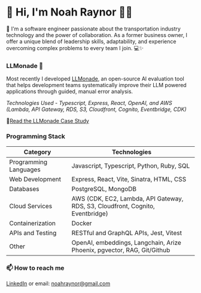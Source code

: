 # 👋 Hi, I'm Noah Raynor 👨‍💻

🚀 I'm a software engineer passionate about the transportation industry technology and the power of collaboration.  As a former business owner, I offer a unique blend of leadership skills, adaptability, and experience overcoming complex problems to every team I join. 💻✨

### LLMonade 🍋 ###

Most recently I developed [LLMonade](https://llmonade.github.io/case-study/), an open-source Al evaluation tool that helps development teams systematically improve their LLM powered applications through guided, manual error analysis.

*Technologies Used - Typescript, Express, React, OpenAI, and AWS (Lambda, API Gateway, RDS, S3, Cloudfront, Cognito, Eventbridge, CDK)*

📖[Read the LLMonade Case Study](https://llmonade.github.io/case-study/)

### Programming Stack ###
| **Category** | **Technologies** |
|--------------|------------------|
| Programming Languages | Javascript, Typescript, Python, Ruby, SQL |
| Web Development | Express, React, Vite, Sinatra, HTML, CSS |
| Databases | PostgreSQL, MongoDB |
| Cloud Services | AWS (CDK, EC2, Lambda, API Gateway, RDS, S3, Cloudfront, Cognito, Eventbridge) |
| Containerization | Docker |
| APIs and Testing | RESTful and GraphQL APIs, Jest, Vitest |
| Other | OpenAI, embeddings, Langchain, Arize Phoenix, pgvector, RAG, Git/Github |

### 📫 How to reach me ###
[LinkedIn](https://www.linkedin.com/in/noahraynor/) or email: [noahraynor@gmail.com](mailto:noahraynor@gmail.com)
